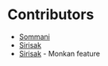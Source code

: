 # Contributors

- [Sommani](sommani@github.com)
- [Sirisak](maicmi@gmail.com)
- [Sirisak](maicmi@gmail.com) - Monkan feature
